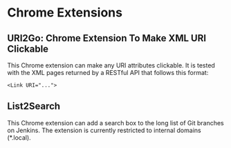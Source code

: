 # Chrome Extensions

## URI2Go: Chrome Extension To Make XML URI Clickable

This Chrome extension can make any URI attributes clickable. It is tested with the XML pages returned by a RESTful API that follows this format:

```
<Link URI="...">
```

## List2Search

This Chrome extension can add a search box to the long list of Git branches on Jenkins.
The extension is currently restricted to internal domains (*.local).
